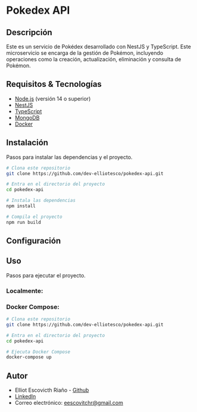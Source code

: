 # Pokedex API

## Descripción
Este es un servicio de Pokédex desarrollado con NestJS y TypeScript. Este microservicio se encarga de la gestión de Pokémon, incluyendo operaciones como la creación, actualización, eliminación y consulta de Pokémon.


## Requisitos & Tecnologías
- [Node.js](https://nodejs.org/) (versión 14 o superior)
- [NestJS](https://nestjs.com/)
- [TypeScript](https://www.typescriptlang.org/)
- [MongoDB](https://www.mongodb.com/)
- [Docker](https://www.docker.com/)

## Instalación
Pasos para instalar las dependencias y el proyecto.

```bash
# Clona este repositorio
git clone https://github.com/dev-elliotesco/pokedex-api.git

# Entra en el directorio del proyecto
cd pokedex-api

# Instala las dependencias
npm install

# Compila el proyecto
npm run build

```

## Configuración


## Uso
Pasos para ejecutar el proyecto.

### Localmente:

### Docker Compose:

```bash
# Clona este repositorio
git clone https://github.com/dev-elliotesco/pokedex-api.git

# Entra en el directorio del proyecto
cd pokedex-api

# Ejecuta Docker Compose
docker-compose up
```

## Autor
- Elliot Escovicth Riaño - [Github](https://github.com/dev-elliotesco)
- [LinkedIn](https://https://www.linkedin.com/in/elliot-escovitch-580007205/)
- Correo electrónico: eescovitchr@gmail.com